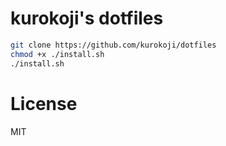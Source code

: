 # kurokoji's dotfiles

``` sh
git clone https://github.com/kurokoji/dotfiles
chmod +x ./install.sh
./install.sh
```

# License

MIT
